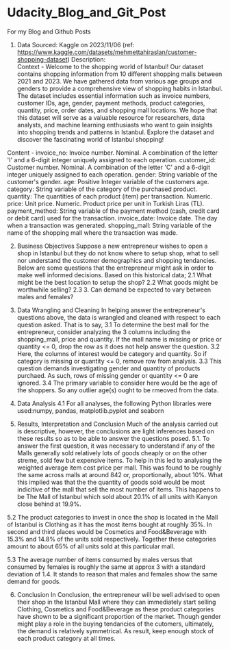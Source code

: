 # Udacity_Blog_and_Git_Post
 For my Blog and Github Posts

1. Data
Sourced:		Kaggle on 2023/11/06 (ref: https://www.kaggle.com/datasets/mehmettahiraslan/customer-shopping-dataset)
Description: 	
Context - 
				Welcome to the shopping world of Istanbul! Our dataset contains shopping information from 10 
				different shopping malls between 2021 and 2023. We have gathered data from various age groups and genders to provide a 
				comprehensive view of shopping habits in Istanbul. The dataset includes essential information such as invoice numbers, 
				customer IDs, age, gender, payment methods, product categories, quantity, price, order dates, and shopping mall locations. 
				We hope that this dataset will serve as a valuable resource for researchers, data analysts, and machine learning enthusiasts 
				who want to gain insights into shopping trends and patterns in Istanbul. Explore the dataset and discover the fascinating world of Istanbul shopping!

Content - 
				invoice_no: Invoice number. Nominal. A combination of the letter 'I' and a 6-digit integer uniquely assigned to each operation.
				customer_id: Customer number. Nominal. A combination of the letter 'C' and a 6-digit integer uniquely assigned to each operation.
				gender: String variable of the customer's gender.
				age: Positive Integer variable of the customers age.
				category: String variable of the category of the purchased product.
				quantity: The quantities of each product (item) per transaction. Numeric.
				price: Unit price. Numeric. Product price per unit in Turkish Liras (TL).
				payment_method: String variable of the payment method (cash, credit card or debit card) used for the transaction.
				invoice_date: Invoice date. The day when a transaction was generated.
				shopping_mall: String variable of the name of the shopping mall where the transaction was made.

2. Business Objectives
Suppose a new entrepreneur wishes to open a shop in Istanbul but they do not know where to setup shop, what to sell nor understand the customer demographics and shopping tendancies. 
Below are some questions that the entrepreneur might ask in order to make well informed decisions.
Based on this historical data;
2.1 What might be the best location to setup the shop?
2.2 What goods might be worthwhile selling?
2.3 3. Can demand be expected to vary between males and females?

3. Data Wrangling and Cleaning
In helping answer the entrepreneur's questions above, the data is wrangled and cleaned with respect to each question asked. That is to say, 
3.1 To determine the best mall for the entrepreneur, consider analyzing the 3 columns including the shopping_mall, price and quantity.
	If the mall name is missing or price or quantity <= 0, drop the row as it does not help answer the question.
3.2 Here, the columns of interest would be category and quantity. So if category is missing or quantity <= 0, remove row from analysis.
3.3 This question demands investigating gender and quantity of products purchaed. As such, rows of missing gender or quantity <= 0 are ignored.
3.4 The primary variable to consider here would be the age of the shoppers. So any outlier age(s) ought to be rmeoved from the data.

4. Data Analysis
4.1 For all analyses, the following Python libraries were used:numpy, pandas, matplotlib.pyplot and seaborn

5. Results, Interpretation and Conclusion
Much of the analysis carried out is descriptive, however, the conclusions are light inferences based on these results so as to be able to answer the questions posed.
5.1. To answer the first question, it was necessary to understand if any of the Malls generally sold relatively lots of goods cheaply or on the other streme, 
	 sold few but expensive items. To help in this led to analysing the weighted average item cost price per mall. This was found to be roughly the same 
	 across malls at around 842 or, proportionally, about 10%. What this implied was that the the quantity of goods sold would be most indicitive of the 
	 mall that sell the most number of items. This happens to be The Mall of Istanbul which sold about 20.1% of all units with Kanyon close behind at 19.9%. 
	 
5.2 The product categories to invest in once the shop is located in the Mall of Istanbul is Clothing as it has the most items bought at roughly 35%. 
	In second and third places would be Cosmetics and Food&Beverage with 15.3% and 14.8% of the units sold respectively. Together these categories amount to about 65%
	of all units sold at this particular mall.
	
5.3 The average number of items consumed by males versus that consumed by females is roughly the same at approx 3 with a standard deviation of 1.4. It stands to reason 
	that males and females show the same demand for goods. 

6. Conclusion
In Conclusion, the entrepreneur will be well advised to open their shop in the Istanbul Mall where they can immediately start selling Clothing, Cosmetics and Food&Beverage as 
these product categories have shown to be a significant proportion of the market. Though gender might play a role in the buying tendancies of the cutomers, ultimately,
the demand is relatively symmetrical. As result, keep enough stock of each product category at all times.   
